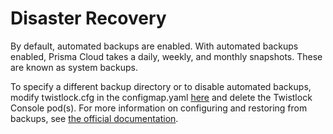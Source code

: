 # Disaster Recovery
By default, automated backups are enabled. With automated backups enabled, Prisma Cloud takes a daily, weekly, and monthly snapshots. These are known as system backups.

To specify a different backup directory or to disable automated backups, modify twistlock.cfg in the configmap.yaml [here](https://repo1.dso.mil/platform-one/big-bang/apps/security-tools/twistlock/-/blob/documentation-standard/chart/templates/configmap.yaml) and delete the Twistlock Console pod(s). For more information on configuring and restoring from backups, see [the official documentation](https://docs.paloaltonetworks.com/prisma/prisma-cloud/prisma-cloud-admin-compute/configure/disaster_recovery.html).
